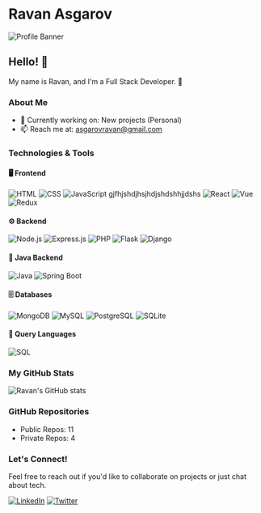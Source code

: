 # Ravan Asgarov

![Profile Banner](https://yourbannerurl.com)

## Hello! 👋

My name is Ravan, and I'm a Full Stack Developer. 🚀

### About Me

- 💼 Currently working on: New projects (Personal)
- 📫 Reach me at: asgarovravan@gmail.com

### Technologies & Tools

#### 🖥 Frontend
![HTML](https://img.shields.io/badge/HTML-E34F26?style=flat&logo=html5&logoColor=white)
![CSS](https://img.shields.io/badge/CSS-1572B6?style=flat&logo=css3&logoColor=white)
![JavaScript](https://img.shields.io/badge/JavaScript-F7DF1E?style=flat&logo=javascript&logoColor=black) gjfhjshdjhsjhdjshdshhjjdshs
![React](https://img.shields.io/badge/React-20232A?style=flat&logo=react&logoColor=61DAFB)
![Vue](https://img.shields.io/badge/Vue.js-35495E?style=flat&logo=vue.js&logoColor=4FC08D)
![Redux](https://img.shields.io/badge/Redux-764ABC?style=flat&logo=redux&logoColor=white)

#### ⚙ Backend
![Node.js](https://img.shields.io/badge/Node.js-43853D?style=flat&logo=node.js&logoColor=white)
![Express.js](https://img.shields.io/badge/Express.js-000000?style=flat&logo=express&logoColor=white)
![PHP](https://img.shields.io/badge/PHP-777BB4?style=flat&logo=php&logoColor=white)
![Flask](https://img.shields.io/badge/Flask-000000?style=flat&logo=flask&logoColor=white)
![Django](https://img.shields.io/badge/Django-092E20?style=flat&logo=django&logoColor=white)

#### 🚀 Java Backend
![Java](https://img.shields.io/badge/Java-007396?style=flat&logo=java&logoColor=white)
![Spring Boot](https://img.shields.io/badge/Spring_Boot-6DB33F?style=flat&logo=spring-boot&logoColor=white)

#### 🗄 Databases
![MongoDB](https://img.shields.io/badge/MongoDB-47A248?style=flat&logo=mongodb&logoColor=white)
![MySQL](https://img.shields.io/badge/MySQL-4479A1?style=flat&logo=mysql&logoColor=white)
![PostgreSQL](https://img.shields.io/badge/PostgreSQL-336791?style=flat&logo=postgresql&logoColor=white)
![SQLite](https://img.shields.io/badge/SQLite-003B57?style=flat&logo=sqlite&logoColor=white)

#### 🧳 Query Languages
![SQL](https://img.shields.io/badge/SQL-4479A1?style=flat&logo=sql&logoColor=white)

### My GitHub Stats

![Ravan's GitHub stats](https://github-readme-stats.vercel.app/api?username=21Ravan12&show_icons=true&theme=radical)

### GitHub Repositories

- Public Repos: 11
- Private Repos: 4

### Let's Connect!

Feel free to reach out if you'd like to collaborate on projects or just chat about tech.

[![LinkedIn](https://img.shields.io/badge/LinkedIn-0077B5?style=flat&logo=linkedin&logoColor=white)](https://www.linkedin.com/in/yourprofile)
[![Twitter](https://img.shields.io/badge/Twitter-1DA1F2?style=flat&logo=twitter&logoColor=white)](https://twitter.com/yourprofile)

